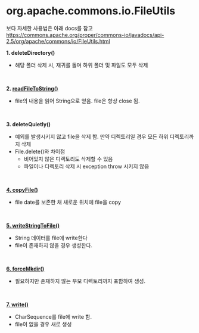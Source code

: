 # org.apache.commons.io.FileUtils

보다 자세한 사용법은 아래 docs를 참고
https://commons.apache.org/proper/commons-io/javadocs/api-2.5/org/apache/commons/io/FileUtils.html


<b> 1. deleteDirectory() </b>
 - 해당 폴더 삭제 시, 재귀를 돌며 하위 폴더 및 파일도 모두 삭제
 
<br>

<b> 2. <a href="ReadFileToString.java"> readFileToString() </a> </b>
 - file의 내용을 읽어 String으로 얻음. file은 항상 close 됨.
<br>

<b> 3. deleteQuietly() </b>
 - 예외를 발생시키지 않고 file을 삭제 함. 만약 디렉토리일 경우 모든 하위 디렉토리까지 삭제
 - File.delete()와 차이점
 	- 비어있지 않은 디렉토리도 삭제할 수 있음
 	- 파일이나 디렉토리 삭제 시 exception throw 시키지 않음
<br>

<b> <a href="CopyFile.java"> 4. copyFile() </a> </b>
 - file date를 보존한 채 새로운 위치에 file을 copy
<br>

<b> <a href="WriteStringToFile.java"> 5. writeStringToFile() </a> </b>
 - String 데이터를 file에 write한다
 - file이 존재하지 않을 경우 생성한다.
<br>

<b> <a href="ForceMkdir.java"> 6. forceMkdir() </a> </b>
 - 필요하지만 존재하지 않는 부모 디렉토리까지 포함하여 생성. 
<br>

<b> <a href="Write.java"> 7. write() </a> </b>
 - CharSequence를 file에 write 함.
 - file이 없을 경우 새로 생성
<br>